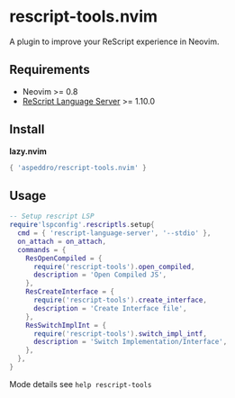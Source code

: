 # rescript-tools.nvim

A plugin to improve your ReScript experience in Neovim.

## Requirements

- Neovim >= 0.8
- [ReScript Language Server](https://github.com/rescript-lang/rescript-vscode/tree/master/server) >= 1.10.0

## Install

**lazy.nvim**

```lua
{ 'aspeddro/rescript-tools.nvim' }
```

## Usage

```lua
-- Setup rescript LSP
require'lspconfig'.rescriptls.setup{
  cmd = { 'rescript-language-server', '--stdio' },
  on_attach = on_attach,
  commands = {
    ResOpenCompiled = {
      require('rescript-tools').open_compiled,
      description = 'Open Compiled JS',
    },
    ResCreateInterface = {
      require('rescript-tools').create_interface,
      description = 'Create Interface file',
    },
    ResSwitchImplInt = {
      require('rescript-tools').switch_impl_intf,
      description = 'Switch Implementation/Interface',
    },
  },
}
```

Mode details see `help rescript-tools`
